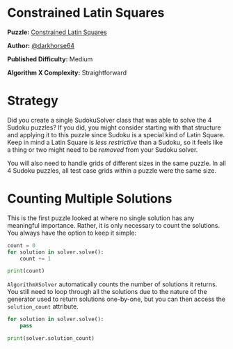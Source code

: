 # Constrained Latin Squares

__Puzzle:__ [Constrained Latin Squares](https://www.codingame.com/training/medium/constrained-latin-squares)

__Author:__ [@darkhorse64](https://www.codingame.com/profile/c9ebe76a83b33730956eda0534d6cad86053292)

__Published Difficulty:__ Medium

__Algorithm X Complexity:__ Straightforward

# Strategy

Did you create a single SudokuSolver class that was able to solve the 4 Sudoku puzzles? If you did, you might consider starting with that structure and applying it to this puzzle since Sudoku is a special kind of Latin Square. Keep in mind a Latin Square is _less restrictive_ than a Sudoku, so it feels like a thing or two might need to be _removed_ from your Sudoku solver.

You will also need to handle grids of different sizes in the same puzzle. In all 4 Sudoku puzzles, all test case grids within a puzzle were the same size.

# Counting Multiple Solutions

This is the first puzzle looked at where no single solution has any meaningful importance. Rather, it is only necessary to count the solutions. You always have the option to keep it simple:

```python
count = 0
for solution in solver.solve():
    count += 1

print(count)
```

`AlgorithmXSolver` automatically counts the number of solutions it returns. You still need to loop through all the solutions due to the nature of the generator used to return solutions one-by-one, but you can then access the `solution_count` attribute.

```python
for solution in solver.solve():
    pass

print(solver.solution_count)
```
